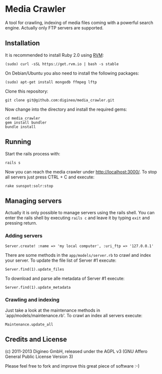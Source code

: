 Media Crawler
=============

A tool for crawling, indexing of media files coming with a powerful search engine.
Actually only FTP servers are supported.



Installation
------------

It is recommended to install Ruby 2.0 using [RVM](http://rvm.io/):

    (sudo) curl -sSL https://get.rvm.io | bash -s stable

On Debian/Ubuntu you also need to install the following packages:

    (sudo) apt-get install mongodb ffmpeg lftp

Clone this repository:

    git clone git@github.com:digineo/media_crawler.git

Now change into the directory and install the required gems:

    cd media_crawler
    gem install bundler
    bundle install


Running
-------

Start the rails process with:

    rails s

Now you can reach the media crawler under [http://localhost:3000/](http://localhost:3000/).
To stop all servers just press CTRL + C and execute:

    rake sunspot:solr:stop

Managing servers
----------------

Actually it is only possible to manage servers using the rails shell. You can enter the rails shell by executing `rails c` and leave it by typing `exit` and pressing return.

### Adding servers

    Server.create! :name => 'my local computer', :uri_ftp => '127.0.0.1'

There are some methods in the `app/models/server.rb` to crawl and index your server.
To update the file list of Server #1 execute:

    Server.find(1).update_files

To download and parse alle metadata of Server #1 execute:

    Server.find(1).update_metadata

### Crawling and indexing

Just take a look at the maintenance methods in `app/models/maintenance.rb'. To crawl an index all servers execute:

    Maintenance.update_all


Credits and License
-------------------

(c) 2011-2013 Digineo GmbH, released under the AGPL v3 (GNU Affero General Public License Version 3)

Please feel free to fork and improve this great piece of software :-)

